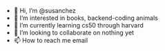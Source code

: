 - 👋 Hi, I’m @susanchez
- 👀 I’m interested in books, backend-coding animals
- 🌱 I’m currently learning cs50 through harvard 
- 💞️ I’m looking to collaborate on nothing yet 
- 📫 How to reach me email 

<!---
susanchez/susanchez is a ✨ special ✨ repository because its `README.md` (this file) appears on your GitHub profile.
You can click the Preview link to take a look at your changes.
--->
